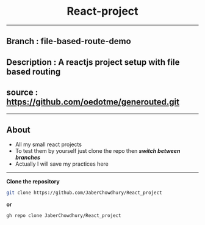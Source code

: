 <h1 align="center">React-project</h1>
<hr />

## Branch : file-based-route-demo

## Description : A reactjs project setup with file based routing

## source : https://github.com/oedotme/generouted.git

<hr />

## About

- All my small react projects
- To test them by yourself just clone the repo then **_switch between branches_**
- Actually I will save my practices here

<hr />

**Clone the repository**

```bash
git clone https://github.com/JaberChowdhury/React_project
```

**or**

```bash
gh repo clone JaberChowdhury/React_project
```

